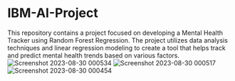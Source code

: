 # IBM-AI-Project
This repository contains a project focused on developing a Mental Health Tracker using Random Forest Regression. The project utilizes data analysis techniques and linear regression modeling to create a tool that helps track and predict mental health trends based on various factors.
![Screenshot 2023-08-30 000534](https://github.com/AryanGupta2708/internship-project/assets/111694369/ea23d605-9383-4929-8ae3-35190053e314)
![Screenshot 2023-08-30 000517](https://github.com/AryanGupta2708/internship-project/assets/111694369/2e4be316-1296-4ab3-b26f-7d4e7ca7cec0)
![Screenshot 2023-08-30 000454](https://github.com/AryanGupta2708/internship-project/assets/111694369/22efa275-d1c6-47d0-b9d7-e87a831f21bb)

